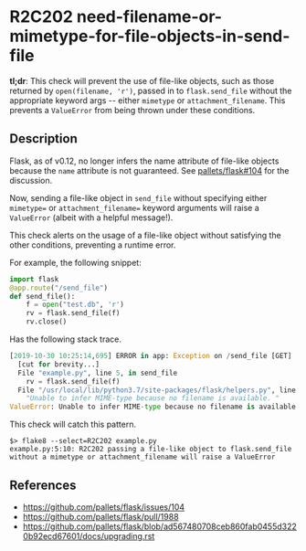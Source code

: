 # R2C202 need-filename-or-mimetype-for-file-objects-in-send-file

**tl;dr**: This check will prevent the use of file-like objects, such as those returned by `open(filename, 'r')`, passed in to `flask.send_file` without the appropriate keyword args -- either `mimetype` or `attachment_filename`. This prevents a `ValueError` from being thrown under these conditions.

## Description

Flask, as of v0.12, no longer infers the name attribute of file-like objects because the `name` attribute is not guaranteed. See [pallets/flask#104](https://github.com/pallets/flask/issues/104) for the discussion.

Now, sending a file-like object in `send_file` without specifying either `mimetype=` or `attachment_filename=` keyword arguments will raise a `ValueError` (albeit with a helpful message!).

This check alerts on the usage of a file-like object without satisfying the other conditions, preventing a runtime error.

For example, the following snippet:

``` python
import flask
@app.route("/send_file")
def send_file():
    f = open("test.db", 'r')
    rv = flask.send_file(f)
    rv.close()
```

Has the following stack trace.

``` python
[2019-10-30 10:25:14,695] ERROR in app: Exception on /send_file [GET]
  [cut for brevity...]
  File "example.py", line 5, in send_file
    rv = flask.send_file(f)
  File "/usr/local/lib/python3.7/site-packages/flask/helpers.py", line 593, in send_file
    "Unable to infer MIME-type because no filename is available. "
ValueError: Unable to infer MIME-type because no filename is available. Please set either `attachment_filename`, pass a filepath to `filename_or_fp` or set your own MIME-type via `mimetype`.
```

This check will catch this pattern.

```
$> flake8 --select=R2C202 example.py
example.py:5:10: R2C202 passing a file-like object to flask.send_file without a mimetype or attachment_filename will raise a ValueError
```

## References

- https://github.com/pallets/flask/issues/104
- https://github.com/pallets/flask/pull/1988
- https://github.com/pallets/flask/blob/ad567480708ceb860fab0455d3220b92ecd67601/docs/upgrading.rst
